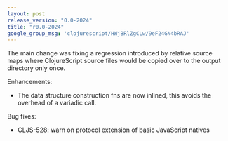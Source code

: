 ```yaml
---
layout: post
release_version: "0.0-2024"
title: "r0.0-2024"
google_group_msg: 'clojurescript/HWjBRlZgCLw/9eF24GN4bRAJ'
---
```


The main change was fixing a regression introduced by relative source
maps where ClojureScript source files would be copied over to the output
directory only once.

Enhancements:

* The data structure construction fns are now inlined, this
  avoids the overhead of a variadic call.

Bug fixes:

* CLJS-528: warn on protocol extension of basic JavaScript natives
